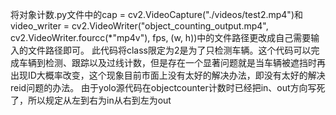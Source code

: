 将对象计数.py文件中的cap = cv2.VideoCapture("./videos/test2.mp4")和video_writer = cv2.VideoWriter("object_counting_output.mp4", cv2.VideoWriter.fourcc(*"mp4v"), fps, (w, h))中的文件路径更改成自己需要输入的文件路径即可。
此代码将class限定为2是为了只检测车辆。这个代码可以完成车辆到检测、跟踪以及过线计数，但是存在一个显著问题就是当车辆被遮挡时再出现ID大概率改变，这个现象目前市面上没有太好的解决办法，即没有太好的解决reid问题的办法。
由于yolo源代码在objectcounter计数时已经把in、out方向写死了，所以规定从左到右为in从右到左为out

